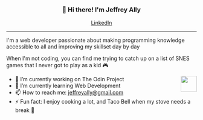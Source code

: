 
<h3 align="center">👋 Hi there! I'm Jeffrey Ally</h3>
<p align="center">
  <a href="https://www.linkedin.com/in/jeffrey-ally">LinkedIn</a>
</p>



---
I'm a web developer passionate about making programming knowledge accessible to all and improving my skillset day by day

When I'm not coding, you can find me trying to catch up on a list of SNES games that I never got to play as a kid :video_game:

<img src="https://media0.giphy.com/media/oqEoneNh5w8a4/200w.webp?cid=ecf05e47llvnkbnk08l6st68qh3je2j9bmwwo7uf5kti3bid&rid=200w.webp&ct=g" style="float:right;width:42px;height:42px;">


   
- 🔭 I’m currently working on The Odin Project
- 🌱 I’m currently learning Web Development
- 📫 How to reach me: jeffreyally@gmail.com
- ⚡ Fun fact: I enjoy cooking a lot, and Taco Bell when my stove needs a break 	:taco: 



